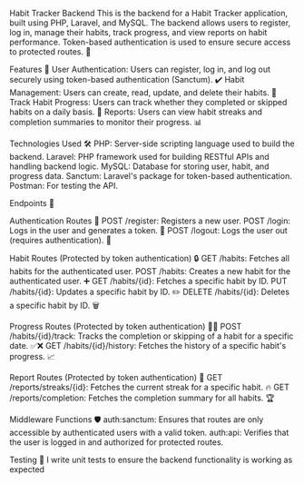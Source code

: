 Habit Tracker Backend
This is the backend for a Habit Tracker application, built using PHP, Laravel, and MySQL. The backend allows users to register, log in, manage their habits, track progress, and view reports on habit performance. Token-based authentication is used to ensure secure access to protected routes. 🔐

Features 🌟
User Authentication: Users can register, log in, and log out securely using token-based authentication (Sanctum). ✔️
Habit Management: Users can create, read, update, and delete their habits. 📝
Track Habit Progress: Users can track whether they completed or skipped habits on a daily basis. 📅
Reports: Users can view habit streaks and completion summaries to monitor their progress. 📊

Technologies Used 🛠️
PHP: Server-side scripting language used to build the backend.
Laravel: PHP framework used for building RESTful APIs and handling backend logic.
MySQL: Database for storing user, habit, and progress data.
Sanctum: Laravel's package for token-based authentication.
Postman: For testing the API.

Endpoints 🔌

Authentication Routes 🚀
POST /register: Registers a new user.
POST /login: Logs in the user and generates a token. 🔑
POST /logout: Logs the user out (requires authentication). 🚪

Habit Routes (Protected by token authentication) 🔒
GET /habits: Fetches all habits for the authenticated user.
POST /habits: Creates a new habit for the authenticated user. ➕
GET /habits/{id}: Fetches a specific habit by ID.
PUT /habits/{id}: Updates a specific habit by ID. ✏️
DELETE /habits/{id}: Deletes a specific habit by ID. 🗑️

Progress Routes (Protected by token authentication) 🏃‍♀️
POST /habits/{id}/track: Tracks the completion or skipping of a habit for a specific date. ✅❌
GET /habits/{id}/history: Fetches the history of a specific habit's progress. 📈

Report Routes (Protected by token authentication) 📑
GET /reports/streaks/{id}: Fetches the current streak for a specific habit. 🔥
GET /reports/completion: Fetches the completion summary for all habits. 🏆

Middleware Functions 🛡️
auth:sanctum: Ensures that routes are only accessible by authenticated users with a valid token.
auth:api: Verifies that the user is logged in and authorized for protected routes.

Testing 🧪
I write unit tests to ensure the backend functionality is working as expected